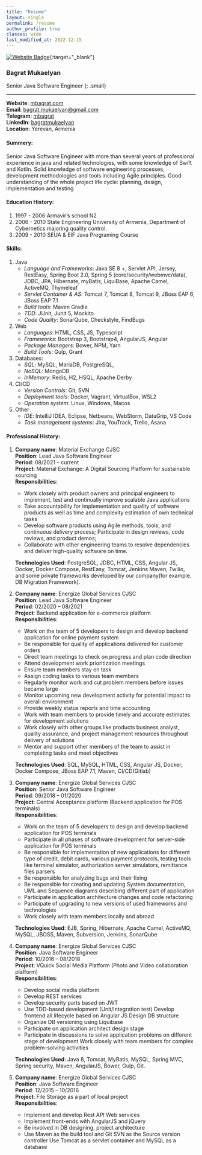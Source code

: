 ```yaml
---
title: "Resume"
layout: single
permalink: /resume
author_profile: true
classes: wide
last_modified_at: 2022-12-15
---
```

[![Website Badge](https://img.shields.io/badge/Download_pdf_resume-388086?style=for-the-badge)](https://bit.ly/mbagrat-pdf-resume){:target="_blank"}

### **Bagrat Mukaelyan**  
Senior Java Software Engineer 
{: .small}
<hr>

**Website**: [mbagrat.com](https://mbagrat.com)  
**Email**: [bagrat.mukaelyan@gmail.com](mailto:bagrat.mukaelyan@gmail.com)   
**Telegram**: [mbagrat](https://t.me/mbagrat)  
**LinkedIn**: [bagratmukaelyan](https://t.me/mbagrat)   
**Location**: Yerevan, Armenia  

#### Summery:
Senior Java Software Engineer with more than several years of professional experience in java and related technologies, with some knowledge of Swift and Kotlin. Solid knowledge of software engineering processes, development methodologies and tools including Agile principles. Good understanding of the whole project life cycle: planning, design, implementation and testing

#### Education History:
1. 1997 - 2006 Armavir’s school N2
2. 2006 - 2010 State Engineering University of Armenia, Department of Cybernetics majoring quality control.
3. 2009 - 2010 SEUA & EIF Java Programing Course

#### Skills:
1. Java
   - _Language and Frameworks_: Java SE 8 +, Servlet API, Jersey, RestEasy, Spring Boot 2.0, Spring 5 (core/security/webmvc/data), JDBC, JPA, Hibernate, myBatis, LiquiBase, Apache Camel, ActiveMQ, Thymeleaf
   - _Servlet Container & AS_: Tomcat 7, Tomcat 8, Tomcat 9, JBoss EAP 6, JBoss EAP 7.1
   - _Build tools_: Maven Gradle
   - _TDD_: JUnit, Junit 5, Mockito
   - _Code Quality_: SonarQube, Checkstyle, FindBugs
2. Web
   - _Languages_: HTML, CSS, JS, Typescript
   - _Frameworks_: Bootstrap 3, Bootstrap4, AngularJS, Angular 
   - _Package Managers_: Bower, NPM, Yarn
   - _Build Tools_: Gulp, Grant
3. Databases: 
   - _SQL_: MySQL, MariaDB, PostgreSQL, 
   - _NoSQL_: MongoDB
   - _InMemory_: Redis, H2, HSQL, Apache Derby
4. CI/CD
   - _Version Controls_: Git, SVN
   - _Deployment tools_: Docker, Vagrant, VirtualBox, WSL2 
   - _Operation system_: Linux, Windows, Macos
5. Other
   - _IDE_: IntelliJ IDEA, Eclipse, Netbeans, WebStorm, DataGrip, VS Code
   - _Task management systems_: Jira, YouTrack, Trello, Asana

#### Professional History:
1. **Company name**: Material Exchange CJSC  
    **Position**: Lead Java Software Engineer  
    **Period**: 08/2021 – current  
    **Project**: Material Exchange: A Digital Sourcing Platform for sustainable sourcing  
    **Responsibilities**:
     - Work closely with product owners and principal engineers to implement, test and continually improve scalable Java applications
     - Take accountability for implementation and quality of software products as well as time and complexity estimation of own technical tasks
     - Develop software products using Agile methods, tools, and continuous delivery process; Participate in design reviews, code reviews, and product demos;
     - Collaborate with other engineering teams to resolve dependencies and deliver high-quality software on time.

    **Technologies Used**: PostgreSQL, JDBC, HTML, CSS, Angular JS, Docker, Docker Compose, RestEasy, Tomcat, Jenkins Maven, Twilio, and some private frameworks developed by our company(for example. DB Migration Framework).

2. **Company name**: Energize Global Services CJSC  
    **Position**: Lead Java Software Engineer  
    **Period**: 02/2020 – 08/2021  
    **Project**: Backend application for e-commerce platform  
    **Responsibilities**:
      - Work on the team of 5 developers to design and develop backend application for online payment system
      - Be responsible for quality of applications delivered for customer orders
      - Direct team meetings to check on progress and plan code direction
      - Attend development work prioritization meetings
      - Ensure team members stay on task
      - Assign coding tasks to various team members
      - Regularly monitor work and cut problem members before issues became large
      - Monitor upcoming new development activity for potential impact to overall environment 
      - Provide weekly status reports and time accounting
      - Work with team members to provide timely and accurate estimates for development solutions
      - Work closely with other groups like products business analyst, quality assurance, and project management resources throughout delivery of solutions
      - Mentor and support other members of the team to assist in completing tasks and meet objectives

    **Technologies Used**: SQL, MySQL, HTML, CSS, Angular JS, Docker, Docker Compose, JBoss EAP 7.1, Maven, CI/CD(Gitlab)

3. **Company name**: Energize Global Services CJSC  
    **Position**: Senior Java Software Engineer  
    **Period**: 09/2018 – 01/2020  
    **Project**: Central Acceptance platform (Backend application for POS terminals)  
    **Responsibilities**:
      - Work on the team of 5 developers to design and develop backend application for POS terminals
      - Participate in all phases of software development for server-side application for POS terminals
      - Be responsible for implementation of new applications for different type of credit, debit cards, various payment protocols, testing tools like terminal simulator, authorization server simulators, remittance files parsers
      - Be responsible for analyzing bugs and their fixing
      - Be responsible for creating and updating System documentation, UML and Sequence diagrams describing different part of application
      - Participate in application architecture changes and code refactoring
      - Participate of upgrading to new versions of used frameworks and technologies
      - Work closely with team members locally and abroad

    **Technologies Used**: EJB, Spring, Hibernate, Apache Camel, ActiveMQ, MySQL, JBOSS, Maven, Subversion, Jenkins, SonarQube

4. **Company name**: Energize Global Services CJSC  
    **Position**: Java Software Engineer  
    **Period**: 10/2016 – 08/2018  
    **Project**: VQuick Social Media Platform (Photo and Video collaboration platform)  
    **Responsibilities**:
      - Develop social media platform
      - Develop REST services
      - Develop security parts based on JWT
      - Use TDD-based development (Unit/Integration test) Develop frontend all lifecycle based on Angular JS Design DB structure
      - Organize DB versioning using Liquibase
      - Participate on application architect design stage
      - Participate in discussions to solve application problems on different stage of development Work closely with team members for complex problem-solving activities

    **Technologies Used**: Java 8, Tomcat, MyBatis, MySQL, Spring MVC, Spring security, Maven, AngularJS, Bower, Gulp, Git.

5. **Company name**: Energize Global Services CJSC  
    **Position**: Java Software Engineer  
    **Period**: 12/2015 – 10/2016  
    **Project**: File Storage as a part of local project  
    **Responsibilities**:
      - Implement and develop Rest API Web services
      - Implement front-ends with AngularJS and jQuery
      - Be involved in DB designing, project architecture
      - Use Maven as the build tool and Git SVN as the Source version controller Use Tomcat as a servlet container and MySQL as a database
